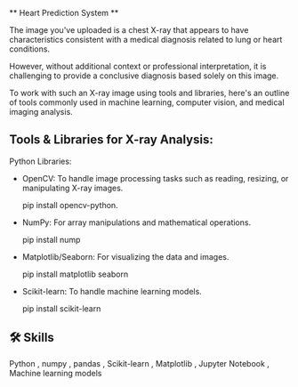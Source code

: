 ** Heart Prediction System **

The image you've uploaded is a chest X-ray that appears to have characteristics consistent with a medical diagnosis related to lung or heart conditions. 

However, without additional context or professional interpretation, it is challenging to provide a conclusive diagnosis based solely on this image.

To work with such an X-ray image using tools and libraries, here's an outline of tools commonly used in machine learning, computer vision, and medical imaging analysis.


## Tools & Libraries for X-ray Analysis:
Python Libraries:

* OpenCV: To handle image processing tasks such as reading, resizing, or manipulating X-ray images.

    pip install opencv-python.

* NumPy: For array manipulations and mathematical operations.

    pip install nump

* Matplotlib/Seaborn: For visualizing the data and images.

    pip install matplotlib seaborn

* Scikit-learn: To handle machine learning models.

    pip install scikit-learn
  
## 🛠 Skills
Python , numpy , pandas , Scikit-learn , Matplotlib , Jupyter Notebook , Machine learning models 

